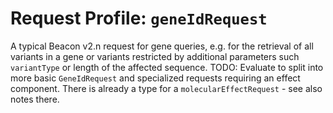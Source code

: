 # Request Profile: `geneIdRequest`

A typical Beacon v2.n request for gene queries, e.g. for the retrieval of
all variants in a gene or variants restricted by additional parameters
such `variantType` or length of the affected sequence.
TODO: Evaluate to split into more basic `GeneIdRequest` and specialized
      requests requiring an effect component. There is already a type for
      a `molecularEffectRequest` - see also notes there.
